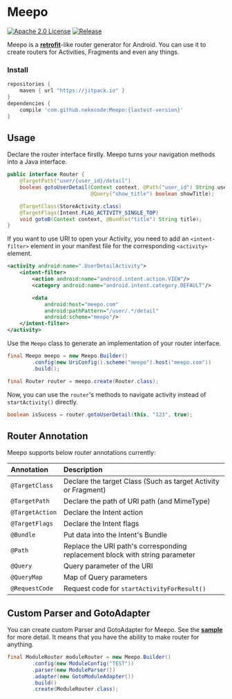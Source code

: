 # Meepo
[![Apache 2.0 License](https://img.shields.io/badge/license-Apache%202.0-blue.svg?style=flat)](http://www.apache.org/licenses/LICENSE-2.0.html) [![Release](https://jitpack.io/v/nekocode/Meepo.svg)](https://jitpack.io/#nekocode/Meepo)

Meepo is a **[retrofit](https://github.com/square/retrofit)**-like router generator for Android. You can use it to create routers for Activities, Fragments and even any things.


### Install

```gradle
repositories {
    maven { url "https://jitpack.io" }
}
dependencies {
    compile 'com.github.nekocode:Meepo:{lastest-version}'
}
```


## Usage

Declare the router interface firstly. Meepo turns your navigation methods into a Java interface.

```java
public interface Router {
    @TargetPath("user/{user_id}/detail")
    boolean gotoUserDetail(Context context, @Path("user_id") String userId, 
                           @Query("show_title") boolean showTitle);

    @TargetClass(StoreActivity.class)
    @TargetFlags(Intent.FLAG_ACTIVITY_SINGLE_TOP)
    void gotoB(Context context, @Bundle("title") String title);
}
```

If you want to use URI to open your Activity, you need to add an `<intent-filter>` element in your manifest file for the corresponding `<activity>` element.

```xml
<activity android:name=".UserDetailActivity">
    <intent-filter>
        <action android:name="android.intent.action.VIEW"/>
        <category android:name="android.intent.category.DEFAULT"/>

        <data
            android:host="meepo.com"
            android:pathPattern="/user/.*/detail"
            android:scheme="meepo"/>
    </intent-filter>
</activity>
```

Use the `Meepo` class to generate an implementation of your router interface.

```java
final Meepo meepo = new Meepo.Builder()
        .config(new UriConfig().scheme("meepo").host("meepo.com"))
        .build();

final Router router = meepo.create(Router.class);
```

Now, you can use the `router`'s methods to navigate activity instead of `startActivity()` directly.

```java
boolean isSucess = router.gotoUserDetail(this, "123", true);
```


## Router Annotation

Meepo supports below router annotations currently:

| Annotation | Description |
| :----- | :------ |
| `@TargetClass` | Declare the target Class (Such as target Activity or Fragment) |
| `@TargetPath` | Declare the path of URI path (and MimeType) |
| `@TargetAction` | Declare the Intent action |
| `@TargetFlags` | Declare the Intent flags |
| `@Bundle` | Put data into the Intent's Bundle |
| `@Path` | Replace the URI path's corresponding replacement block with string parameter |
| `@Query` | Query parameter of the URI |
| `@QueryMap` | Map of Query parameters |
| `@RequestCode` | Request code for `startActivityForResult()` |


## Custom Parser and GotoAdapter

You can create custom Parser and GotoAdapter for Meepo. See the **[sample](sample/src/main/java/cn/nekocode/meepo/sample/custom)** for more detail. It means that you have the ability to make router for anything.

```java
final ModuleRouter moduleRouter = new Meepo.Builder()
        .config(new ModuleConfig("TEST"))
        .parser(new ModuleParser())
        .adapter(new GotoModuleAdapter())
        .build()
        .create(ModuleRouter.class);
```
